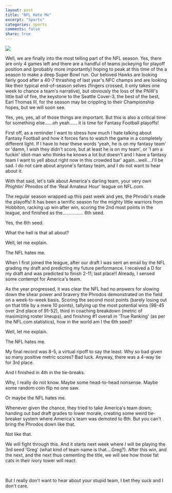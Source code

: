 ```yaml
---
layout: post
title: "NFL Hate Me"
excerpt: "Sports"
categories: sports
comments: false
share: true
---
```


![](http://i.imgur.com/rqfmf91.png)



Well, we are finally into the most telling part of the NFL season. Yes, there are only 4 games left and there are a handful of teams jockeying for playoff position and (probably more importantly) hoping to peak at this time of the a season to make a deep Super Bowl run. Our beloved Hawks are looking fairly good after a 40-7 thrashing of last year's NFC champs and are looking like their typical end-of-season selves (fingers crossed, it only takes one week to chance a team's narrative), but obviously the loss of the PNW's little ball of fire, the keystone to the Seattle Cover-3, the best of the best, Earl Thomas III, for the season may be crippling to their Championship hopes, but we will soon see.

Yes, yes, yes, all of those things are important. But this is also a critical time for something else......oh yeah...... it is time for Fantasy Football playoffs!


First off, as a reminder I want to stress how much I hate talking about Fantasy Football and how it forces fans to watch the game in a completely different light. If I have to hear these words 'yeah, he is on my fantasy team' or 'damn, I wish they didn't score, but at least he is on my team', or 'I am a fuckin' idiot-man who thinks he knows a lot but doesn't and I have a fantasy team I want to yell about right now in this crowded bar' again...well....I'll be sad. I do not care about anyone's fantasy team, and I do not want to hear about it.


With that said, let's talk about America's darling team, your very own Phightin' Phrodos of the 'Real Amateur Hour' league on NFL.com.


The regular season wrapped up this past week and yes, the Phrodo's made the playoffs! It has been a terrific season for the mighty little warriors from Hobbiton, racking up win after win, scoring the 2nd most points in the league, and finished as the................ 6th seed. 


Yes, the 6th seed.


What the hell is that all about?


Well, let me explain. 


The NFL hates me.


When I first joined the league, after our draft I was sent an email by the NFL grading my draft and predicting my future performance. I received a D for my draft and was predicted to finish 2-11; last place!! Already, I sensed some contempt for America's team.


As the year progressed, it was clear the NFL had no answers for slowing down the shear power and bravery the Phrodos demonstrated on the field on a week-to-week basis. Scoring the second most points (barely losing out on that title by a mere 10 points), tallying up the most potential wins (98-45 over 2nd place of 91-52), third in coaching breakdown (metric of maximizing roster lineups), and finishing #1 overall in 'True Ranking' (as per the NFL.com statistics), how in the world am I the 6th seed?


Well, let me explain. 


The NFL hates me.



My final record was 8-5, a virtual ripoff to say the least. Why so bad given so many positive metric scores? Bad luck. Anyway, there was a 4-way tie for 3rd place. 

And I finished in 4th in the tie-breaks. 

Why, I really do not know. Maybe some head-to-head nonsense. Maybe some random coin flip no one saw.


Or maybe the NFL hates me.



Whenever given the chance, they tried to take America's team down; handing out bad draft grades to lower morale, creating some weird tie-breaker system where America's team was demoted to 6th. But you can't bring the Phrodos down like that.


Not like that.


We will fight through this. And it starts next week where I will be playing the 3rd seed 'Greg' (what kind of team name is that....Greg?). After this win, and the next, and the next thus cementing the title, we will see how those fat cats in their ivory tower will react.

<br>


But I really don't want to hear about your stupid team, I bet they suck and I don't care.










